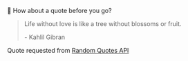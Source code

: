 📣 How about a quote before you go?

> Life without love is like a tree without blossoms or fruit.
>
> <p>- Kahlil Gibran</p>

Quote requested from [Random Quotes API](https://github.com/lukePeavey/quotable)
